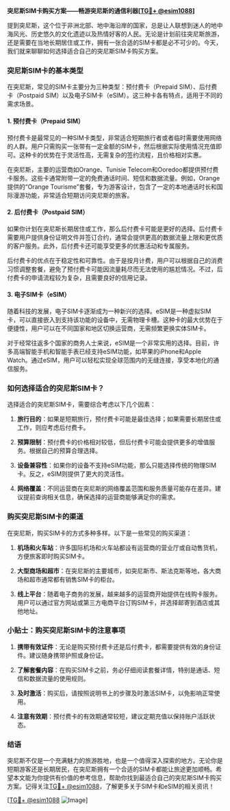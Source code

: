 **突尼斯SIM卡购买方案——畅游突尼斯的通信利器[[TG💪+ @esim1088](https://t.me/s/esim1088)]**

提到突尼斯，这个位于非洲北部、地中海沿岸的国家，总是让人联想到迷人的地中海风光、历史悠久的文化遗迹以及热情好客的人民。无论是计划前往突尼斯旅游，还是需要在当地长期居住或工作，拥有一张合适的SIM卡都是必不可少的。今天，我们就来聊聊如何选择适合自己的突尼斯SIM卡购买方案。

### 突尼斯SIM卡的基本类型

在突尼斯，常见的SIM卡主要分为三种类型：预付费卡（Prepaid SIM）、后付费卡（Postpaid SIM）以及电子SIM卡（eSIM）。这三种卡各有特点，适用于不同的需求场景。

#### 1. 预付费卡（Prepaid SIM）

预付费卡是最常见的一种SIM卡类型，非常适合短期旅行者或者临时需要使用网络的人群。用户只需购买一张带有一定金额的SIM卡，然后根据实际使用情况充值即可。这种卡的优势在于灵活性高，无需复杂的签约流程，且价格相对实惠。

在突尼斯，主要的运营商如Orange、Tunisie Telecom和Ooredoo都提供预付费卡服务。这些卡通常附带一定的免费通话时间、短信和数据流量。例如，Orange提供的“Orange Tourisme”套餐，专为游客设计，包含了一定的本地通话时长和国际漫游功能，非常适合短期访问突尼斯的旅客。

#### 2. 后付费卡（Postpaid SIM）

如果你计划在突尼斯长期居住或工作，那么后付费卡可能是更好的选择。后付费卡需要用户提供身份证明文件并签订合约，通常会提供更高的数据流量上限和更优质的客户服务。此外，后付费卡还可能享受更多的优惠活动和专属服务。

后付费卡的优点在于稳定性和可靠性。由于是按月计费，用户可以根据自己的消费习惯调整套餐，避免了预付费卡可能因流量耗尽而无法使用的尴尬情况。不过，后付费卡的申请流程较为复杂，且需要良好的信用记录。

#### 3. 电子SIM卡（eSIM）

随着科技的发展，电子SIM卡逐渐成为一种新兴的选择。eSIM是一种虚拟SIM卡，可以直接嵌入到支持该功能的设备中，无需物理卡槽。这种卡的最大优势在于便捷性，用户可以在不同国家和地区切换运营商，无需频繁更换实体SIM卡。

对于经常往返多个国家的商务人士来说，eSIM是一个非常实用的选择。目前，许多高端智能手机和智能手表已经支持eSIM功能，如苹果的iPhone和Apple Watch。通过eSIM，用户可以轻松实现全球范围内的无缝连接，享受本地化的通信服务。

### 如何选择适合的突尼斯SIM卡？

选择适合的突尼斯SIM卡，需要综合考虑以下几个因素：

1. **旅行目的**：如果是短期旅行，预付费卡可能是最佳选择；如果需要长期居住或工作，则应考虑后付费卡。
   
2. **预算限制**：预付费卡的价格相对较低，但后付费卡可能会提供更多的增值服务。根据自己的预算合理选择。

3. **设备兼容性**：如果你的设备不支持eSIM功能，那么只能选择传统的物理SIM卡。反之，eSIM则提供了更大的灵活性。

4. **网络覆盖**：不同运营商在突尼斯的网络覆盖范围和服务质量可能存在差异。建议提前查询相关信息，确保选择的运营商能够满足你的需求。

### 购买突尼斯SIM卡的渠道

在突尼斯，购买SIM卡的方式多种多样。以下是一些常见的购买渠道：

1. **机场和火车站**：许多国际机场和火车站都设有运营商的营业厅或自动售货机，方便旅客即时购买SIM卡。

2. **大型商场和超市**：在突尼斯的主要城市，如突尼斯市、斯法克斯等地，各大商场和超市通常都有销售SIM卡的柜台。

3. **线上平台**：随着电子商务的发展，越来越多的运营商开始提供在线购卡服务。用户可以通过官方网站或第三方电商平台订购SIM卡，并选择邮寄到酒店或其他地址。

### 小贴士：购买突尼斯SIM卡的注意事项

1. **携带有效证件**：无论是购买预付费卡还是后付费卡，都需要提供有效的身份证件。建议随身携带护照或身份证。

2. **了解套餐内容**：在购买SIM卡之前，务必仔细阅读套餐详情，特别是通话、短信和数据流量的使用规则。

3. **及时激活**：购买后，请按照说明书上的步骤及时激活SIM卡，以免影响正常使用。

4. **注意有效期**：预付费卡的有效期通常较短，建议定期充值以保持账户活跃状态。

### 结语

突尼斯不仅是一个充满魅力的旅游胜地，也是一个值得深入探索的地方。无论你是短期游客还是长期居民，在突尼斯拥有一个合适的SIM卡都能让旅途更加顺畅。希望本文能为你提供有价值的参考信息，帮助你找到最适合自己的突尼斯SIM卡购买方案。记得关注[TG💪+ @esim1088](https://t.me/s/esim1088)，了解更多关于SIM卡和eSIM的相关资讯！

[[TG💪+ @esim1088](https://t.me/s/esim1088) ![Image](https://i.postimg.cc/4NQfJmqS/Snipaste-2025-05-13-00-14-12.png)]